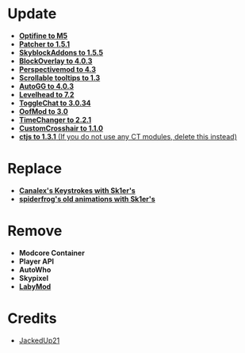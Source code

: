 # Update
- [**Optifine to M5**](https://optifine.net/adloadx?f=preview_OptiFine_1.8.9_HD_U_M5.jar)
- [**Patcher to 1.5.1**](https://sk1er.club/mods/patcher)
- [**SkyblockAddons to 1.5.5**](https://biscuit.codes/mods/skyblockaddons/downloadversion/?v=latest)
- [**BlockOverlay to 4.0.3**](https://hypixel.net/threads/forge-1-8-9-block-overlay-v4-0-3.1417995/)
- [**Perspectivemod to 4.3**](https://github.com/DJtheRedstoner/PerspectiveModv4/releases/)
- [**Scrollable tooltips to 1.3**](https://sk1er.club/mods/text_overflow_scroll)
- [**AutoGG to 4.0.3**](https://sk1er.club/mods/autogg)
- [**Levelhead to 7.2**](https://sk1er.club/mods/level_head)
- [**ToggleChat to 3.0.34**](https://github.com/boomboompower/ToggleChat/releases/)
- [**OofMod to 3.0**](https://sk1er.club/mods/refractionoof)
- [**TimeChanger to 2.2.1**](https://github.com/shatter-point/Revamped-TimeChanger/releases/)
- [**CustomCrosshair to 1.1.0**](https://www.curseforge.com/minecraft/mc-mods/custom-crosshair-mod/files/3164058)
- [**ctjs to 1.3.1** (If you do not use any CT modules, delete this instead)](https://github.com/ChatTriggers/ChatTriggers/releases/download/1.3.1/ctjs-1.3.1-1.8.9.jar)

# Replace
- [**Canalex's Keystrokes with Sk1er's**](https://sk1er.club/mods/keystrokesmod)
- [**spiderfrog's old animations with Sk1er's**](https://sk1er.club/beta)

# Remove
- **Modcore Container**
- **Player API**
- **AutoWho**
- **Skypixel**
- [**LabyMod**](https://github.com/MicrocontrollersDev/Alternatives/blob/main/LabyMod.md)

# Credits
- [JackedUp21](https://github.com/JackedUp21)
